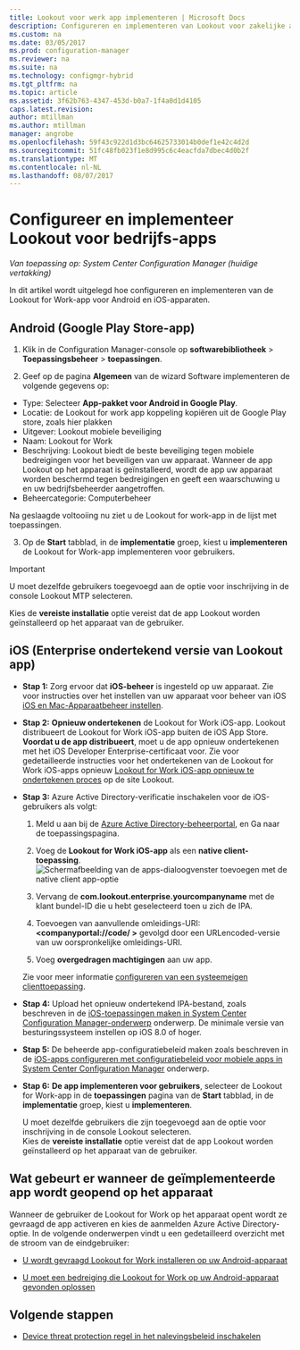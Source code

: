 ```yaml
---
title: Lookout voor werk app implementeren | Microsoft Docs
description: Configureren en implementeren van Lookout voor zakelijke apps.
ms.custom: na
ms.date: 03/05/2017
ms.prod: configuration-manager
ms.reviewer: na
ms.suite: na
ms.technology: configmgr-hybrid
ms.tgt_pltfrm: na
ms.topic: article
ms.assetid: 3f62b763-4347-453d-b0a7-1f4a0d1d4105
caps.latest.revision: 
author: mtillman
ms.author: mtillman
manager: angrobe
ms.openlocfilehash: 59f43c922d1d3bc64625733014b0def1e42c4d2d
ms.sourcegitcommit: 51fc48fb023f1e8d995c6c4eacfda7dbec4d0b2f
ms.translationtype: MT
ms.contentlocale: nl-NL
ms.lasthandoff: 08/07/2017
---
```

# <a name="configure-and-deploy-lookout-for-work-apps"></a>Configureer en implementeer Lookout voor bedrijfs-apps

*Van toepassing op: System Center Configuration Manager (huidige vertakking)*

In dit artikel wordt uitgelegd hoe configureren en implementeren van de Lookout for Work-app voor Android en iOS-apparaten.

## <a name="android-google-play-store-app"></a>Android (Google Play Store-app)
1.  Klik in de Configuration Manager-console op **softwarebibliotheek** > **Toepassingsbeheer** > **toepassingen**.

2.  Geef op de pagina **Algemeen** van de wizard Software implementeren de volgende gegevens op:
  * Type: Selecteer **App-pakket voor Android in Google Play**.
  * Locatie: de Lookout for work app koppeling kopiëren uit de Google Play store, zoals hier plakken
  * Uitgever: Lookout mobiele beveiliging
  * Naam: Lookout for Work
  * Beschrijving: Lookout biedt de beste beveiliging tegen mobiele bedreigingen voor het beveiligen van uw apparaat. Wanneer de app Lookout op het apparaat is geïnstalleerd, wordt de app uw apparaat worden beschermd tegen bedreigingen en geeft een waarschuwing u en uw bedrijfsbeheerder aangetroffen.
  * Beheercategorie: Computerbeheer

  Na geslaagde voltooiing nu ziet u de Lookout for work-app in de lijst met toepassingen.

3.  Op de **Start** tabblad, in de **implementatie** groep, kiest u **implementeren** de Lookout for Work-app implementeren voor gebruikers.
>[!IMPORTANT]
>U moet dezelfde gebruikers toegevoegd aan de optie voor inschrijving in de console Lookout MTP selecteren.

  Kies de **vereiste installatie** optie vereist dat de app Lookout worden geïnstalleerd op het apparaat van de gebruiker.

## <a name="ios-enterprise-signed-version-of-lookout-app"></a>iOS (Enterprise ondertekend versie van Lookout app)

* **Stap 1:** Zorg ervoor dat **iOS-beheer** is ingesteld op uw apparaat. Zie voor instructies over het instellen van uw apparaat voor beheer van iOS [iOS en Mac-Apparaatbeheer instellen]().

* **Stap 2:** **Opnieuw ondertekenen** de Lookout for Work iOS-app. Lookout distribueert de Lookout for Work iOS-app buiten de iOS App Store. **Voordat u de app distribueert**, moet u de app opnieuw ondertekenen met het iOS Developer Enterprise-certificaat voor. Zie voor gedetailleerde instructies voor het ondertekenen van de Lookout for Work iOS-apps opnieuw [Lookout for Work iOS-app opnieuw te ondertekenen proces](https://personal.support.lookout.com/hc/en-us/articles/114094038714) op de site Lookout.


* **Stap 3:** Azure Active Directory-verificatie inschakelen voor de iOS-gebruikers als volgt:
  1.  Meld u aan bij de [Azure Active Directory-beheerportal](https://manage.windowsazure.com), en Ga naar de toepassingspagina.
  2.  Voeg de **Lookout for Work iOS-app** als een **native client-toepassing**.
  ![Schermafbeelding van de apps-dialoogvenster toevoegen met de native client app-optie](media/aad-add-app.png)

  3. Vervang de **com.lookout.enterprise.yourcompanyname** met de klant bundel-ID die u hebt geselecteerd toen u zich de IPA.
  4.  Toevoegen van aanvullende omleidings-URI:  **&lt;companyportal://code/ >** gevolgd door een URLencoded-versie van uw oorspronkelijke omleidings-URI.
  5.  Voeg **overgedragen machtigingen** aan uw app.

  Zie voor meer informatie [configureren van een systeemeigen clienttoepassing](https://azure.microsoft.com/en-us/documentation/articles/app-service-mobile-how-to-configure-active-directory-authentication/#optional-configure-a-native-client-application).


* **Stap 4:** Upload het opnieuw ondertekend IPA-bestand, zoals beschreven in de [iOS-toepassingen maken in System Center Configuration Manager-onderwerp](https://docs.microsoft.com/en-us/sccm/apps/get-started/creating-ios-applications) onderwerp. De minimale versie van besturingssysteem instellen op iOS 8.0 of hoger.


* **Stap 5:** De beheerde app-configuratiebeleid maken zoals beschreven in de [iOS-apps configureren met configuratiebeleid voor mobiele apps in System Center Configuration Manager](https://docs.microsoft.com/en-us/sccm/apps/deploy-use/configure-ios-apps-with-app-configuration-policies) onderwerp.


* **Stap 6:** **De app implementeren voor gebruikers**, selecteer de Lookout for Work-app in de **toepassingen** pagina van de **Start** tabblad, in de **implementatie** groep, kiest u **implementeren**.

  U moet dezelfde gebruikers die zijn toegevoegd aan de optie voor inschrijving in de console Lookout selecteren.  
Kies de **vereiste installatie** optie vereist dat de app Lookout worden geïnstalleerd op het apparaat van de gebruiker.

## <a name="what-happens-when-the-deployed-app-is-opened-on-the-device"></a>Wat gebeurt er wanneer de geïmplementeerde app wordt geopend op het apparaat




Wanneer de gebruiker de Lookout for Work op het apparaat opent wordt ze gevraagd de app activeren en kies de aanmelden Azure Active Directory-optie. In de volgende onderwerpen vindt u een gedetailleerd overzicht met de stroom van de eindgebruiker:

* [U wordt gevraagd Lookout for Work installeren op uw Android-apparaat](http://docs.microsoft.com/intune/enduser/you-are-prompted-to-install-lookout-for-work-android)

* [U moet een bedreiging die Lookout for Work op uw Android-apparaat gevonden oplossen](http://docs.microsoft.com/intune/enduser/you-need-to-resolve-a-threat-found-by-lookout-for-work-android)

## <a name="next-steps"></a>Volgende stappen
* [Device threat protection regel in het nalevingsbeleid inschakelen](enable-device-threat-protection-rule-compliance-policy.md)
